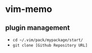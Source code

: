 # vim-memo

## plugin management

* `cd ~/.vim/pack/mypackage/start/`  
* `git clone [Github Repository URL]`

